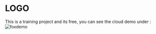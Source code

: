 # LOGO
This is a training project and its free, you can see the cloud demo under :
![foxdemo](https://s25.picofile.com/file/8450619400/demo_cloud.png)
